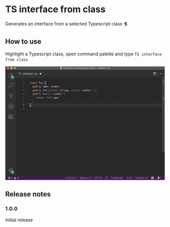 # TS interface from class

Generates an interface from a selected Typescript class 🏄

## How to use

Highlight a Typescript class, open command palette and type `TS interface from class`

![dotup-vscode-interface-generator Video](https://raw.githubusercontent.com/herrlax/ts-class-2-interface/develop/img/howto.gif)

## Release notes

### 1.0.0

Initial release
